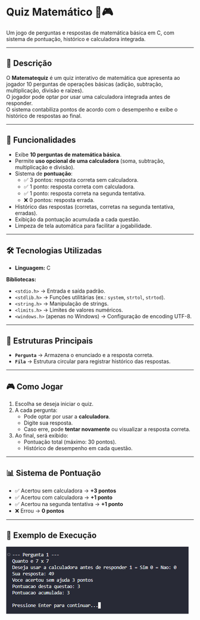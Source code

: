 # Quiz Matemático 🧮🎮

Um jogo de perguntas e respostas de matemática básica em C, com sistema de pontuação, histórico e calculadora integrada.

---

## 📌 Descrição
O **Matematequiz** é um quiz interativo de matemática que apresenta ao jogador 10 perguntas de operações básicas (adição, subtração, multiplicação, divisão e raízes).  
O jogador pode optar por usar uma calculadora integrada antes de responder.  
O sistema contabiliza pontos de acordo com o desempenho e exibe o histórico de respostas ao final.

---

## 🎯 Funcionalidades
- Exibe **10 perguntas de matemática básica**.  
- Permite **uso opcional de uma calculadora** (soma, subtração, multiplicação e divisão).  
- Sistema de **pontuação**:  
  - ✅ 3 pontos: resposta correta sem calculadora.  
  - ✅ 1 ponto: resposta correta com calculadora.  
  - ✅ 1 ponto: resposta correta na segunda tentativa.  
  - ❌ 0 pontos: resposta errada.  
- Histórico das respostas (corretas, corretas na segunda tentativa, erradas).  
- Exibição da pontuação acumulada a cada questão.  
- Limpeza de tela automática para facilitar a jogabilidade.  

---

## 🛠️ Tecnologias Utilizadas
- **Linguagem:** C  

**Bibliotecas:**
- `<stdio.h>` → Entrada e saída padrão.  
- `<stdlib.h>` → Funções utilitárias (ex.: `system`, `strtol`, `strtod`).  
- `<string.h>` → Manipulação de strings.  
- `<limits.h>` → Limites de valores numéricos.  
- `<windows.h>` (apenas no Windows) → Configuração de encoding UTF-8.  

---

## 📖 Estruturas Principais
- **`Pergunta`** → Armazena o enunciado e a resposta correta.  
- **`Fila`** → Estrutura circular para registrar histórico das respostas.  

---

## 🎮 Como Jogar
1. Escolha se deseja iniciar o quiz.  
2. A cada pergunta:  
   - Pode optar por usar a **calculadora**.  
   - Digite sua resposta.  
   - Caso erre, pode **tentar novamente** ou visualizar a resposta correta.  
3. Ao final, será exibido:  
   - Pontuação total (máximo: 30 pontos).  
   - Histórico de desempenho em cada questão.  

---

## 📊 Sistema de Pontuação
- ✅ Acertou sem calculadora → **+3 pontos**  
- ✅ Acertou com calculadora → **+1 ponto**  
- ✅ Acertou na segunda tentativa → **+1 ponto**  
- ❌ Errou → **0 pontos**  

---

## 📌 Exemplo de Execução
![Exemplo de execução](image.png)
